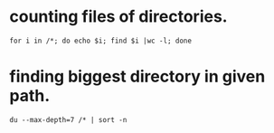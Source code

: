 # counting files of directories.
  ```
  for i in /*; do echo $i; find $i |wc -l; done
  ```

# finding biggest directory in given path.
  ```
  du --max-depth=7 /* | sort -n
  ```
